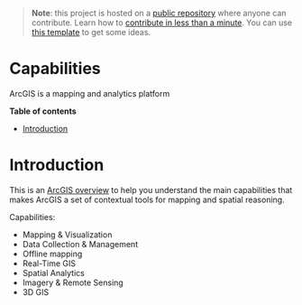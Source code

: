 > **Note**: this project is hosted on a [public repository](https://github.com/hhkaos/awesome-arcgis) where anyone can contribute. Learn how to [contribute in less than a minute](https://github.com/hhkaos/awesome-arcgis/blob/master/CONTRIBUTING.md#contributions). You can use [this template](https://github.com/esri-es/awesome-arcgis/blob/master/PRODUCT_PAGE_TEMPLATE.md) to get some ideas.

# Capabilities

ArcGIS is a mapping and analytics platform

<!-- START doctoc generated TOC please keep comment here to allow auto update -->
<!-- DON'T EDIT THIS SECTION, INSTEAD RE-RUN doctoc TO UPDATE -->
**Table of contents**

- [Introduction](#introduction)

<!-- END doctoc generated TOC please keep comment here to allow auto update -->

# Introduction

This is an [ArcGIS overview](https://www.esri.com/es-es/arcgis/about-arcgis/overview) to help you understand the main capabilities that makes ArcGIS a set of contextual tools for mapping and spatial reasoning.

Capabilities:

* Mapping & Visualization
* Data Collection & Management
* Offline mapping
* Real-Time GIS
* Spatial Analytics
* Imagery & Remote Sensing
* 3D GIS
